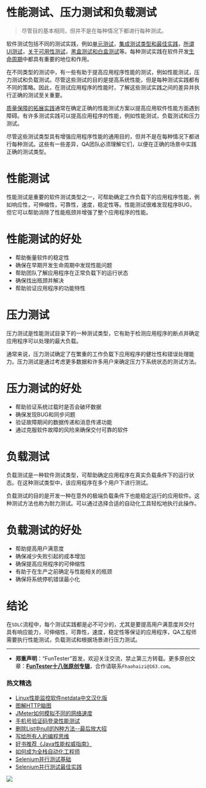 # 性能测试、压力测试和负载测试



> 尽管目的基本相同，但并不是在每种情况下都进行每种测试。

软件测试包括不同的测试实践，例如[单元测试](https://mp.weixin.qq.com/mp/appmsgalbum?action=getalbum&album_id=1319036461240500224&__biz=MzU4MTE2NDEyMQ==#wechat_redirect)，[集成测试类型和最佳实践](https://mp.weixin.qq.com/s/sSubzrs3cikLV7rmRQaWEA)，[所谓UI测试](https://mp.weixin.qq.com/s/wDvUy_BhQZCSCqrlC2j1qA)，[关于可用性测试](https://mp.weixin.qq.com/s/aUIg40scOWzbRR89ojJWLg)，[黑盒测试和白盒测试](https://mp.weixin.qq.com/s/5kvrYMWG0vFR3vj-aNY49g)等。每种测试实践在软件开发[生命周期](https://mp.weixin.qq.com/s/SH-vb2RagYQ3sfCY8QM5ew)中都具有重要的地位和作用。

在不同类型的测试中，有一些有助于提高应用程序性能的测试，例如性能测试，压力测试和负载测试。尽管这些测试的目的是提高系统性能，但是每种测试实践都有不同的策略。因此，在测试应用程序的性能时，了解这些测试实践之间的差异并执行正确的测试至关重要。

[质量保障的拓展实践](https://mp.weixin.qq.com/s/a3sd0dQnjk3TerOhfo-1ng)通常在确定正确的性能测试方案以提高应用软件性能方面遇到障碍。有许多测试实践可以提高应用程序的性能，例如性能测试，负载测试和压力测试。 

尽管这些测试类型具有增强应用程序性能的通用目的，但并不是在每种情况下都进行每种测试。这些有一些差异，QA团队必须理解它们，以便在正确的场景中实践正确的测试类型。

# 性能测试

性能测试是重要的软件测试类型之一，可帮助确定工作负载下的应用程序性能，例如响应性，可伸缩性，可靠性，速度，稳定性等。性能测试很难发现程序BUG，但它可以帮助消除了性能瓶颈并增强了整个应用程序的性能。

# 性能测试的好处

* 帮助衡量软件的稳定性
* 确保在早期开发生命周期中发现性能问题
* 帮助团队了解应用程序在正常负载下的运行状态
* 确保找出瓶颈并解决
* 帮助验证应用程序的功能特性

# 压力测试

压力测试是性能测试目录下的一种测试类型，它有助于检测应用程序的断点并确定应用程序可以处理的最大负载。 

通常来说，压力测试确定了在繁重的工作负载下应用程序的健壮性和错误处理能力。压力测试是通过考虑更多数据和许多用户来确定压力下系统状态的测试方法。

# 压力测试的好处

* 帮助验证系统过载时是否会破坏数据
* 确保发现BUG和同步问题
* 验证故障期间的数据传递和消息传递功能
* 通过克服软件故障的风险来确保交付可靠的软件


# 负载测试

负载测试是一种软件测试类型，可帮助确定应用程序在真实负载条件下的运行状态。在这种测试类型中，该应用程序在多个用户下进行测试。

负载测试的目的是开发一种在意外的极端负载条件下也能稳定运行的应用软件。这种测试方法也称为耐力测试。可以通过选择合适的自动化工具轻松地执行此操作。

# 负载测试的好处

* 帮助提高用户满意度
* 确保减少失败引起的成本增加
* 确保提高应用程序的可伸缩性
* 有助于在生产之前确定与性能相关的瓶颈
* 确保将系统停机错误最小化

# 结论

在`SDLC`流程中，每个测试实践都是必不可少的，尤其是要提高用户满意度并交付具有响应能力，可伸缩性，可靠性，速度，稳定性等保证的应用程序，QA工程师需要执行性能测试，负载测试和根据场景进行压力测试。

---
* **郑重声明**：“FunTester”首发，欢迎关注交流，禁止第三方转载。更多原创文章：**[FunTester十八张原创专辑](https://mp.weixin.qq.com/s/Le-tpC79pIpacHXGOkkYWw)**，合作请联系`Fhaohaizi@163.com`。

### 热文精选

- [Linux性能监控软件netdata中文汉化版](https://mp.weixin.qq.com/s/fdXtK-5WwKnxjLZdyg6-nA)
- [图解HTTP脑图](https://mp.weixin.qq.com/s/100Vm8FVEuXs0x6rDGTipw)
- [JMeter如何模拟不同的网络速度](https://mp.weixin.qq.com/s/1FCwNN2htfTGF6ItdkcCzw)
- [手机号验证码登录性能测试](https://mp.weixin.qq.com/s/i-j8fJAdcsJ7v8XPOnPDAw)
- [删除List中null的N种方法--最后放大招](https://mp.weixin.qq.com/s/4mfskN781dybyL59dbSbeQ)
- [写给所有人的编程思维](https://mp.weixin.qq.com/s/Oj33UCnYfbUgzsBzEm2GPQ)
- [好书推荐《Java性能权威指南》](https://mp.weixin.qq.com/s/YWd5Yx6n7887g1lMLTcsWQ)
- [如何成为全栈自动化工程师](https://mp.weixin.qq.com/s/j2rQ3COFhg939KLrgKr_bg)
- [Selenium并行测试基础](https://mp.weixin.qq.com/s/OfXipd7YtqL2AdGAQ5cIMw)
- [Selenium并行测试最佳实践](https://mp.weixin.qq.com/s/-RsQZaT5pH8DHPvm0L8Hjw)

![](https://mmbiz.qpic.cn/mmbiz_jpg/13eN86FKXzCxr0Sa2MXpNKicZE024zJm73r4hrjticMMYViagtaSXxwsyhmRmOrdXPXfS5zB2ILHtaqNSoWGRwa8Q/640?wx_fmt=jpeg&tp=webp&wxfrom=5&wx_lazy=1&wx_co=1)